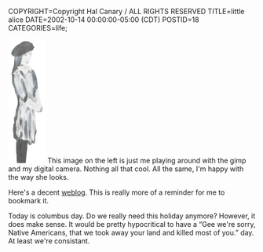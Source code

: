 COPYRIGHT=Copyright Hal Canary / ALL RIGHTS RESERVED
TITLE=little alice
DATE=2002-10-14 00:00:00-05:00 (CDT)
POSTID=18
CATEGORIES=life;

![[little alice]](/images/alice-small2.png) This image on the left is just me playing around with the gimp and my digital camera. Nothing all that cool. All the same, I'm happy with the way she looks.

Here's a decent [weblog](http://boingboing.net/). This is really more of a reminder for me to bookmark it.

Today is columbus day. Do we really need this holiday anymore? However, it does make sense. It would be pretty hypocritical to have a “Gee we're sorry, Native Americans, that we took away your land and killed most of you.” day. At least we're consistant.
